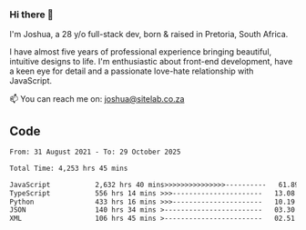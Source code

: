 ### Hi there 👋

I'm Joshua, a 28 y/o full-stack dev, born & raised in Pretoria, South Africa. 

I have almost five years of professional experience bringing beautiful, intuitive designs to life. I'm enthusiastic about front-end development, have a keen eye for detail and a passionate love-hate relationship with JavaScript.

📫 You can reach me on: joshua@sitelab.co.za

## **Code**

<!--START_SECTION:waka-->

```txt
From: 31 August 2021 - To: 29 October 2025

Total Time: 4,253 hrs 45 mins

JavaScript           2,632 hrs 40 mins>>>>>>>>>>>>>>>----------   61.89 %
TypeScript           556 hrs 14 mins >>>----------------------   13.08 %
Python               433 hrs 16 mins >>>----------------------   10.19 %
JSON                 140 hrs 34 mins >------------------------   03.30 %
XML                  106 hrs 45 mins >------------------------   02.51 %
```

<!--END_SECTION:waka-->
